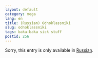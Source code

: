 ```yaml
---
layout: default
category: mega
lang: en
title: (Russian) Odnoklassniki
slug: odnoklassniki
tags: baka-baka sick stuff 
postid: 256
---
```

<p>Sorry, this entry is only available in <a href="http://mega.genn.org/export/getposts.php">Russian</a>.</p>